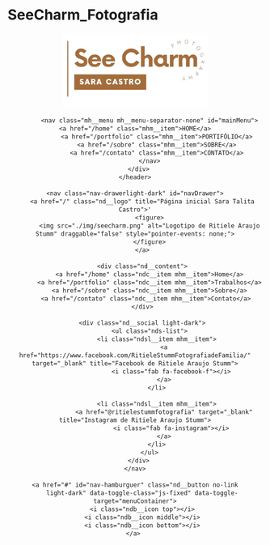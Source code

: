 # SeeCharm_Fotografia
<body>
    <header class="main-header  mh--a-center" id="mainHeader">
        <div class="container">
            <a href="/" class="mh__logo" title="Página inicial de Ritiele Araujo Stumm">
                <figure>
                    <img src="./img/seecharm.png" alt="Sara Talita Castro" class="accelerated initial loading" data-was-processed="true" draggable="false" style="pointer-events: none;">
                </figure>
            </a>

            <nav class="mh__menu mh__menu-separator-none" id="mainMenu">
                <a href="/home" class="mhm__item">HOME</a>            
                <a href="/portfolio" class="mhm__item">PORTIFÓLIO</a>
                <a href="/sobre" class="mhm__item">SOBRE</a>
                <a href="/contato" class="mhm__item">CONTATO</a>
            </nav>
      </div>
    </header>

    <nav class="nav-drawerlight-dark" id="navDrawer">
        <a href="/" class="nd__logo" title="Página inicial Sara Talita Castro">'
            <figure>
            <img src="./img/seecharm.png" alt="Logotipo de Ritiele Araujo Stumm" draggable="false" style="pointer-events: none;">
            </figure>
        </a>

        <div class="nd__content">
            <a href="/home" class="ndc__item mhm__item">Home</a>
            <a href="/portfolio" class="ndc__item mhm__item">Trabalhos</a>
            <a href="/sobre" class="ndc__item mhm__item">Sobre</a>
            <a href="/contato" class="ndc__item mhm__item">Contato</a>  
        </div>

        <div class="nd__social light-dark">
            <ul class="nds-list">
                <li class="ndsl__item mhm__item">
                    <a href="https://www.facebook.com/RitieleStummFotografiadeFamilia/" target="_blank" title="Facebook de Ritiele Araujo Stumm">
                        <i class="fab fa-facebook-f"></i>
                    </a>
                </li>

                <li class="ndsl__item mhm__item">
                    <a href="@ritielestummfotografia" target="_blank" title="Instagram de Ritiele Araujo Stumm">
                        <i class="fab fa-instagram"></i>
                    </a>
                </li>
            </ul>
      </div>
    </nav>

    <a href="#" id="nav-hamburguer" class="nd__button no-link
        light-dark" data-toggle-class="js-fixed" data-toggle-target="menuContainer">
        <i class="ndb__icon top"></i>
        <i class="ndb__icon middle"></i>
        <i class="ndb__icon bottom"></i>
    </a> 
</body>






<html lang="pt-BR" class=" objectfit object-fit">
<head>

<meta property="og:title" content="Ritiele Stumm Fotografia de Família">
<meta property="og:description" content="">
<meta property="og:type" content="website">
<meta property="og:url" content="https://ritielestumm.alboompro.com/">
<meta property="og:image" itemprop="image" content="https://alfred.alboompro.com/crop/width/600/height/400/mode/jpeg/url/storage.alboom.ninja/sites/7644/img/sobre/famlia_riti_178.jpg?t=1530829176">
<meta property="og:image:type" content="image/jpeg">
<meta property="og:image:width" content="600">
<meta property="og:image:height" content="400">
<meta name="viewport" content="width=device-width, initial-scale=1.0, user-scalable=yes">
<meta name="mobile-web-app-capable" content="yes">
  
</head>